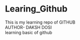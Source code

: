 # Learing_Github
This is my learning repo of GITHUB
<br>
AUTHOR- DAKSH DOSI 
<br>
learning basic of github 
<br>
